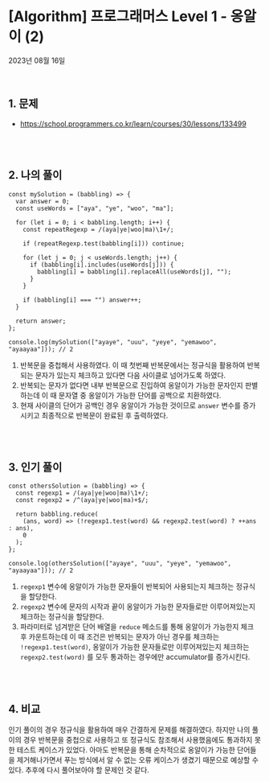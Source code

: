 # **[Algorithm] 프로그래머스 Level 1 - 옹알이 (2)**

2023년 08월 16일

<br>

## **1. 문제**

- https://school.programmers.co.kr/learn/courses/30/lessons/133499

<br>
<br>

## **2. 나의 풀이**

```tsx
const mySolution = (babbling) => {
  var answer = 0;
  const useWords = ["aya", "ye", "woo", "ma"];

  for (let i = 0; i < babbling.length; i++) {
    const repeatRegexp = /(aya|ye|woo|ma)\1+/;

    if (repeatRegexp.test(babbling[i])) continue;

    for (let j = 0; j < useWords.length; j++) {
      if (babbling[i].includes(useWords[j])) {
        babbling[i] = babbling[i].replaceAll(useWords[j], "");
      }
    }

    if (babbling[i] === "") answer++;
  }

  return answer;
};

console.log(mySolution(["ayaye", "uuu", "yeye", "yemawoo", "ayaayaa"])); // 2
```

1. 반복문을 중첩해서 사용하였다. 이 때 첫번째 반복문에서는 정규식을 활용하여 반복되는 문자가 있는지 체크하고 있다면 다음 사이클로 넘어가도록 하였다.
2. 반복되는 문자가 없다면 내부 반복문으로 진입하여 옹알이가 가능한 문자인지 판별하는데 이 때 문자열 중 옹알이가 가능한 단어를 공백으로 치환하였다.
3. 현재 사이클의 단어가 공백인 경우 옹알이가 가능한 것이므로 `answer` 변수를 증가시키고 최종적으로 반복문이 완료된 후 출력하였다.

<br>
<br>

## **3. 인기 풀이**

```tsx
const othersSolution = (babbling) => {
  const regexp1 = /(aya|ye|woo|ma)\1+/;
  const regexp2 = /^(aya|ye|woo|ma)+$/;

  return babbling.reduce(
    (ans, word) => (!regexp1.test(word) && regexp2.test(word) ? ++ans : ans),
    0
  );
};

console.log(othersSolution(["ayaye", "uuu", "yeye", "yemawoo", "ayaayaa"])); // 2
```

1. `regexp1` 변수에 옹알이가 가능한 문자들이 반복되어 사용되는지 체크하는 정규식을 할당한다.
2. `regexp2` 변수에 문자의 시작과 끝이 옹알이가 가능한 문자들로만 이루어져있는지 체크하는 정규식을 할당한다.
3. 파라미터로 넘겨받은 단어 배열을 `reduce` 메소드를 통해 옹알이가 가능한지 체크 후 카운트하는데 이 때 조건은 반복되는 문자가 아닌 경우를 체크하는 `!regexp1.test(word)`, 옹알이가 가능한 문자들로만 이루어져있는지 체크하는 `regexp2.test(word)` 를 모두 통과하는 경우에만 accumulator를 증가시킨다.

<br>
<br>

## **4. 비교**

인기 풀이의 경우 정규식을 활용하여 매우 간결하게 문제를 해결하였다. 하지만 나의 풀이의 경우 반복문을 중첩으로 사용하고 또 정규식도 참조해서 사용했음에도 통과하지 못한 테스트 케이스가 있었다. 아마도 반복문을 통해 순차적으로 옹알이가 가능한 단어들을 제거해나가면서 푸는 방식에서 알 수 없는 오류 케이스가 생겼기 때문으로 예상할 수 있다. 추후에 다시 풀어보아야 할 문제인 것 같다.

<br>
